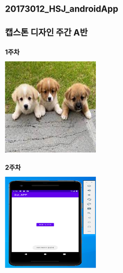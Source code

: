 # 20173012_HSJ_androidApp

# 캡스톤 디자인 주간 A반

## 1주차

<img width="300" height="300" src="./png/강아지.jfif"></img>

## 2주차

<img width="300" height="300" src="./png/2주차과제.png"></img>
